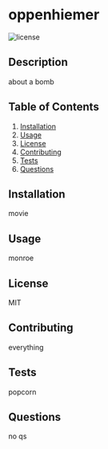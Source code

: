 # oppenhiemer 
  ![license](https://img.shields.io/badge/license-MIT-blue)

## Description
about a bomb

## Table of Contents
1. [Installation](#installation)
2. [Usage](#usage)
3. [License](#license)
4. [Contributing](#contributing)
5. [Tests](#tests)
6. [Questions](#questions)

## Installation
movie
## Usage
monroe
## License
MIT
## Contributing
everything
## Tests
popcorn
## Questions
no qs
